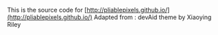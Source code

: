 This is the source code for [http://pliablepixels.github.io/](http://pliablepixels.github.io/)
Adapted from : devAid theme by Xiaoying Riley

